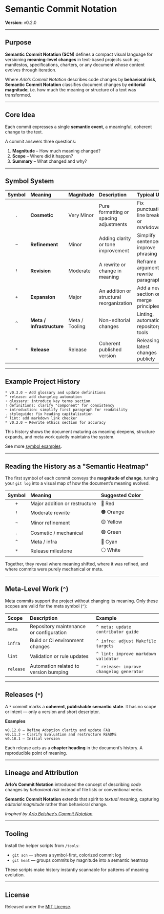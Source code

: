# Semantic Commit Notation

**Version:** v0.2.0

---

## Purpose

**Semantic Commit Notation (SCN)** defines a compact visual language for
versioning **meaning-level changes**  in text-based projects such as;
manifestos, specifications, charters, or any document whose content evolves
through iteration.

Where *Arlo’s Commit Notation* describes code changes by **behavioral risk**,
**Semantic Commit Notation** classifies document changes by **editorial
magnitude**, i.e. how much the meaning or structure of a text was transformed.

---

## Core Idea

Each commit expresses a single **semantic event**, a meaningful, coherent change
to the text.

A commit answers three questions:

1. **Magnitude** – How much meaning changed?
2. **Scope** – Where did it happen?
3. **Summary** – What changed and why?

---

## Symbol System

| Symbol | Meaning| Magnitude  | Description | Typical Use |
|:--:|:--|:--|:--|:--|
| `.` | **Cosmetic** | Very Minor | Pure formatting or spacing adjustments | Fix punctuation, line breaks, or markdown |
| `~` | **Refinement** | Minor | Adding clarity or tone improvement | Simplify sentences, improve phrasing |
| `!` | **Revision** | Moderate | A rewrite or change in meaning | Reframe argument, rewrite paragraph |
| `+` | **Expansion** | Major | An addition or structural reorganization | Add a new section or merge principles |
| `^` | **Meta / Infrastructure** | Meta / Tooling | Non-editorial changes | Linting, automation, repository tools |
| `*` | **Release** | Release | Coherent published version | Releasing latest changes publicly |

---

## Example Project History

```gitcommit
* v0.3.0 – Add glossary and update definitions
^ release: add changelog automation
+ glossary: introduce key terms section
! definitions: clarify "component" for consistency
~ introduction: simplify first paragraph for readability
. styleguide: fix heading capitalization
^ lint: add markdown link checker
* v0.2.0 – Rewrite ethics section for accuracy
```

This history shows the document maturing as meaning deepens, structure expands,
and meta work quietly maintains the system.

See more [symbol examples](docs/examples.md).

---

## Reading the History as a "Semantic Heatmap"

The first symbol of each commit conveys the **magnitude of change**,
turning your `git log` into a visual map of how the document’s meaning evolved.

| Symbol | Meaning | Suggested Color |
|:--:|:--|:--|
| `+` | Major addition or restructure | 🔴 Red |
| `!` | Moderate rewrite | 🟠 Orange |
| `~` | Minor refinement | 🟡 Yellow |
| `.` | Cosmetic / mechanical | 🟢 Green |
| `^` | Meta / infra | 🔵 Cyan |
| `*` | Release milestone | ⚪ White |

Together, they reveal where meaning shifted, where it was refined, and where
commits were purely mechanical or meta.

---

## Meta-Level Work (`^`)

Meta commits support the project without changing its meaning. Only these
scopes are valid for the meta symbol (`^`):

| Scope | Description | Example |
|:--|:--|:--|
| `meta` | Repository maintenance or configuration | `^ meta: update contributor guide` |
| `infra` | Build or CI environment changes | `^ infra: adjust Makefile targets` |
| `lint` | Validation or rule updates | `^ lint: improve markdown validator` |
| `release` | Automation related to version bumping | `^ release: improve changelog generator` |

---

## Releases (`*`)

A `*` commit marks a **coherent, publishable semantic state**. It has no scope
or intent — only a version and short descriptor.

**Examples**

```gitcommit
v0.12.0 – Refine Adoption clarity and update FAQ
v0.11.3 – Clarify Evaluation and restructure README
v0.10.1 – Initial version
```

Each release acts as a **chapter heading** in the document’s history. A
reproducible point of meaning.

---

## Lineage and Attribution

**Arlo’s Commit Notation** introduced the concept of describing *code* changes
by *behavioral risk* instead of file lists or conventional verbs.

**Semantic Commit Notation** extends that spirit to *textual meaning*, capturing
*editorial magnitude* rather than behavioral change.

*Inspired by [Arlo Belshee’s Commit Notation](https://github.com/RefactoringCombos/ArlosCommitNotation).*

---

## Tooling

Install the helper scripts from `/tools`:

- `git scn` — shows a symbol-first, colorized commit log
- `git heat` — groups commits by magnitude into a semantic heatmap

These scripts make history instantly scannable for patterns of meaning
evolution.

---

## License

Released under the [MIT License](LICENSE).
